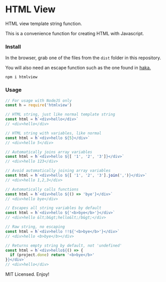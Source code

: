 # HTML View

HTML view template string function.

This is a convenience function for creating HTML with Javascript.

### Install

In the browser, grab one of the files from the `dist` folder in this repository.

You will also need an escape function such as the one found in [haka.](https://github.com/eldoy/haka#escape-string)

```
npm i htmlview
```

### Usage

```js
// For usage with NodeJS only
const h = require('htmlview')

// HTML string, just like normal template string
const html = h`<div>hello</div>`
// <div>hello</div>

// HTML string with variables, like normal
const html = h`<div>hello ${5}</div>`
// <div>hello 5</div>

// Automatically joins array variables
const html = h`<div>hello ${[ '1', '2', '3']}</div>`
// <div>hello 123</div>

// Avoid automatically joining array variables
const html = h`<div>hello ${[ '1', '2', '3'].join(',')}</div>`
// <div>hello 1,2,3</div>

// Automatically calls functions
const html = h`<div>hello ${() => 'bye'}</div>`
// <div>hello bye</div>

// Escapes all string variables by default
const html = h`<div>hello ${'<b>bye</b>'}</div>`
// <div>hello &lt;b&gt;hello&lt;/b&gt;</div>

// Raw string, no escaping
const html = h`<div>hello !!${'<b>bye</b>'}</div>`
// <div>hello <b>bye</b></div>

// Returns empty string by default, not 'undefined'
const html = h`<div>hello${() => {
  if (project.done) return '<b>bye</b>'
}}</div>`
// <div>hello</div>
```

MIT Licensed. Enjoy!
